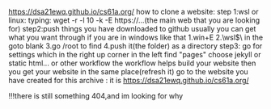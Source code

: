 https://dsa21ewq.github.io/cs61a.org/ 
how to clone a website:
step 1:wsl or linux:
typing:
    wget -r -l 10 -k -E https://...(the main web that you are looking for)
step2:push things you have downloaded to github 
    usually you can get what you want through if you are in windows like that
        1.win+E
        2.\\wsl$\ in the goto blank
        3.go /root to find 
        4.push it(the folder) as a directory
 step3:
       go for settings which in the right up corner
       in the left find "pages"
       choose jekyll or static html... or other workflow
       the workflow helps build your website
       then you get your website in the same place(refresh it)
       go to the website you have created
 for this archive :
 it is https://dsa21ewq.github.io/cs61a.org/


 !!!there is still something 404,and im looking for why
       
        
